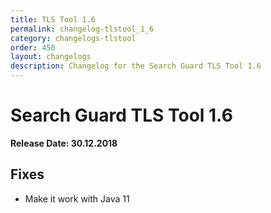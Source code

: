 ```yaml
---
title: TLS Tool 1.6
permalink: changelog-tlstool_1_6
category: changelogs-tlstool
order: 450
layout: changelogs
description: Changelog for the Search Guard TLS Tool 1.6
---
```


<!---
Copyright 2020 floragunn GmbH
-->

# Search Guard TLS Tool 1.6

**Release Date: 30.12.2018**

## Fixes

* Make it work with Java 11